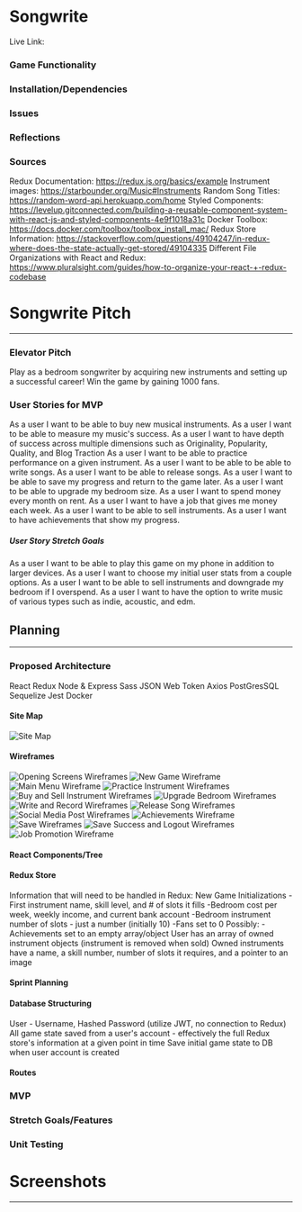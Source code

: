 # Songwrite
Live Link: 




### Game Functionality


### Installation/Dependencies
<!-- (how to use app, run locally) -->

### Issues


### Reflections
<!-- (planning stage, various parts of writing code, testing, issues, technologies) -->

### Sources
Redux Documentation: https://redux.js.org/basics/example
Instrument images: https://starbounder.org/Music#Instruments
Random Song Titles: https://random-word-api.herokuapp.com/home
Styled Components: https://levelup.gitconnected.com/building-a-reusable-component-system-with-react-js-and-styled-components-4e9f1018a31c
Docker Toolbox: https://docs.docker.com/toolbox/toolbox_install_mac/
Redux Store Information: https://stackoverflow.com/questions/49104247/in-redux-where-does-the-state-actually-get-stored/49104335
Different File Organizations with React and Redux: https://www.pluralsight.com/guides/how-to-organize-your-react-+-redux-codebase



# Songwrite Pitch
----
### Elevator Pitch
Play as a bedroom songwriter by acquiring new instruments and setting up a successful career!  Win the game by gaining 1000 fans.

### User Stories for MVP
As a user I want to be able to buy new musical instruments.
As a user I want to be able to measure my music's success.
As a user I want to have depth of success across multiple dimensions such as Originality, Popularity, Quality, and Blog Traction
As a user I want to be able to practice performance on a given instrument.
As a user I want to be able to be able to write songs.
As a user I want to be able to release songs.
As a user I want to be able to save my progress and return to the game later.
As a user I want to be able to upgrade my bedroom size.
As a user I want to spend money every month on rent.
As a user I want to have a job that gives me money each week.
As a user I want to be able to sell instruments.
As a user I want to have achievements that show my progress.

##### User Story Stretch Goals
As a user I want to be able to play this game on my phone in addition to larger devices.
As a user I want to choose my initial user stats from a couple options.
As a user I want to be able to sell instruments and downgrade my bedroom if I overspend.
As a user I want to have the option to write music of various types such as indie, acoustic, and edm.

## Planning
----

### Proposed Architecture
React
Redux
Node & Express
Sass
JSON Web Token
Axios
PostGresSQL
Sequelize
Jest
Docker

#### Site Map
![Site Map](/readmeAssets/songwriteSITEMAP.jpg)

#### Wireframes
![Opening Screens Wireframes](/readmeAssets/Wireframes/openingscreens.png)
![New Game Wireframe](/readmeAssets/Wireframes/newgame.png)
![Main Menu Wireframe](/readmeAssets/Wireframes/mainmenuscreen.png)
![Practice Instrument Wireframes](/readmeAssets/Wireframes/practicescreen.png)
![Buy and Sell Instrument Wireframes](/readmeAssets/Wireframes/buysellscreen.png)
![Upgrade Bedroom Wireframes](/readmeAssets/Wireframes/upgraderoomscreen.png)
![Write and Record Wireframes](/readmeAssets/Wireframes/writerecordscreen.png)
![Release Song Wireframes](/readmeAssets/Wireframes/releasescreen.png)
![Social Media Post Wireframes](/readmeAssets/Wireframes/socialmediascreen.png)
![Achievements Wireframe](/readmeAssets/Wireframes/achievementsscreen.png)
![Save Wireframes](/readmeAssets/Wireframes/savescreens.png)
![Save Success and Logout Wireframes](/readmeAssets/Wireframes/savesuccesslogoutscreen.png)
![Job Promotion Wireframe](/readmeAssets/Wireframes/jobpromotionscreen.png)

#### React Components/Tree


#### Redux Store
Information that will need to be handled in Redux:
New Game Initializations
    -First instrument name, skill level, and # of slots it fills
    -Bedroom cost per week, weekly income, and current bank account
    -Bedroom instrument number of slots - just a number (initially 10)
    -Fans set to 0
    Possibly: -Achievements set to an empty array/object
User has an array of owned instrument objects (instrument is removed when sold)
Owned instruments have a name, a skill number, number of slots it requires, and a pointer to an image


#### Sprint Planning


#### Database Structuring
User - Username, Hashed Password (utilize JWT, no connection to Redux)
All game state saved from a user's account - effectively the full Redux store's information at a given point in time
Save initial game state to DB when user account is created

#### Routes
<!-- (Client and Server) -->


### MVP


### Stretch Goals/Features


### Unit Testing


# Screenshots
---

<!-- ![Landing Page Screenshot](/img/screenshots/Landing.png) -->
